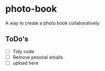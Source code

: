 # photo-book
A way to create a photo book collaboratively 

## ToDo's

- [ ] Tidy code
- [ ] Remove pesonal emails
- [ ] upload here
